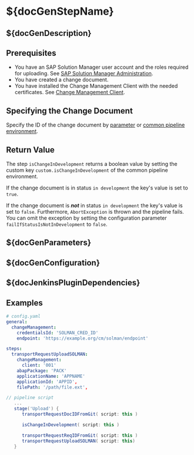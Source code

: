 # ${docGenStepName}

## ${docGenDescription}

## Prerequisites

* You have an SAP Solution Manager user account and the roles required for uploading. See [SAP Solution Manager Administration](https://help.sap.com/viewer/c413647f87a54db59d18cb074ce3dafd/7.2.12/en-US/11505ddff03c4d74976dae648743e10e.html).
* You have created a change document.
* You have installed the Change Management Client with the needed certificates. See [Change Management Client](transportRequestUploadSOLMAN.md#Change-Management-Client).

## Specifying the Change Document

Specify the ID of the change document by [parameter](transportRequestUploadSOLMAN#By-Step-Parameter) or [common pipeline environment](transportRequestUploadSOLMAN#Common-Pipeline-Environment).

## Return Value

The step `isChangeInDevelopment` returns a boolean value by setting the custom key
`custom.isChangeInDevelopment` of the common pipeline environment.

If the change document is in status `in development` the key's value is set to `true`.

If the change document is _**not**_ in status `in development` the key's value is set to `false`. Furthermore, `AbortException` is thrown and the pipeline fails. You can omit the exception by setting the configuration parameter `failIfStatusIsNotInDevelopment` to `false`.

## ${docGenParameters}

## ${docGenConfiguration}

## ${docJenkinsPluginDependencies}

## Examples

```yaml
# config.yaml
general:
  changeManagement:
    credentialsId: 'SOLMAN_CRED_ID'
    endpoint: 'https://example.org/cm/solman/endpoint'

steps:
  transportRequestUploadSOLMAN:
    changeManagement:
      client: '001'
    abapPackage: 'PACK'
    applicationName: 'APPNAME'
    applicationId: 'APPID',
    filePath: '/path/file.ext',
```

```groovy
// pipeline script
   ...
   stage('Upload') {
      transportRequestDocIDFromGit( script: this )

      isChangeInDevelopment( script: this )

      transportRequestReqIDFromGit( script: this )
      transportRequestUploadSOLMAN( script: this)
   }
```
